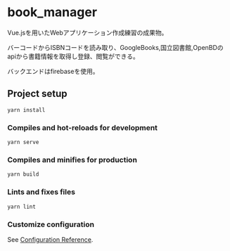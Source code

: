 # book_manager
Vue.jsを用いたWebアプリケーション作成練習の成果物。

バーコードからISBNコードを読み取り、GoogleBooks,国立図書館,OpenBDのapiから書籍情報を取得し登録、閲覧ができる。

バックエンドはfirebaseを使用。

## Project setup
```
yarn install
```

### Compiles and hot-reloads for development
```
yarn serve
```

### Compiles and minifies for production
```
yarn build
```

### Lints and fixes files
```
yarn lint
```

### Customize configuration

See [Configuration Reference](https://cli.vuejs.org/config/).
